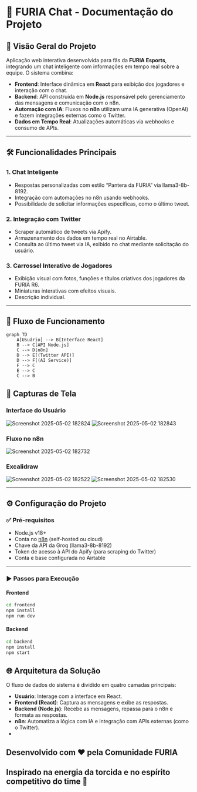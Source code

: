 #  🐾 FURIA Chat - Documentação do Projeto

## 🚀 Visão Geral do Projeto

Aplicação web interativa desenvolvida para fãs da **FURIA Esports**, integrando um chat inteligente com informações em tempo real sobre a equipe. O sistema combina:

- **Frontend**: Interface dinâmica em **React** para exibição dos jogadores e interação com o chat.
- **Backend**: API construída em **Node.js** responsável pelo gerenciamento das mensagens e comunicação com o n8n.
- **Automação com IA**: Fluxos no **n8n** utilizam uma IA generativa (OpenAI) e fazem integrações externas como o Twitter.
- **Dados em Tempo Real**: Atualizações automáticas via webhooks e consumo de APIs.

---

## 🛠️ Funcionalidades Principais

### 1. Chat Inteligente
- Respostas personalizadas com estilo “Pantera da FURIA” via llama3-8b-8192.
- Integração com automações no n8n usando webhooks.
- Possibilidade de solicitar informações específicas, como o último tweet.

### 2. Integração com Twitter
- Scraper automático de tweets via Apify.
- Armazenamento dos dados em tempo real no Airtable.
- Consulta ao último tweet via IA, exibido no chat mediante solicitação do usuário.

### 3. Carrossel Interativo de Jogadores
- Exibição visual com fotos, funções e títulos criativos dos jogadores da FURIA R6.
- Miniaturas interativas com efeitos visuais.
- Descrição individual.

---

## 🔄 Fluxo de Funcionamento

```mermaid
graph TD
    A[Usuário] --> B[Interface React]
    B --> C[API Node.js]
    C --> D[n8n]
    D --> E[(Twitter API)]
    D --> F[(AI Service)]
    F --> C
    E --> C
    C --> B
```

## 📸 Capturas de Tela

### Interface do Usuário  
![Screenshot 2025-05-02 182824](https://github.com/user-attachments/assets/5dc60f7b-0bfa-4127-8341-813b196689b2)
![Screenshot 2025-05-02 182843](https://github.com/user-attachments/assets/40aad9f8-b838-4764-8ecc-00d0a062bb99)


### Fluxo no n8n  
![Screenshot 2025-05-02 182732](https://github.com/user-attachments/assets/3e879bbe-eaa4-4237-b208-dc2d0cff0730)


### Excalidraw  

![Screenshot 2025-05-02 182522](https://github.com/user-attachments/assets/84246929-e670-4a98-8a6c-92c9a236687c)
![Screenshot 2025-05-02 182530](https://github.com/user-attachments/assets/54b6886c-4806-4dc3-85d2-65af633181f8)


---

## ⚙️ Configuração do Projeto

### ✅ Pré-requisitos
- Node.js v18+
- Conta no [n8n](https://n8n.io/) (self-hosted ou cloud)
- Chave da API da Groq (llama3-8b-8192)
- Token de acesso à API do Apify (para scraping do Twitter)
- Conta e base configurada no Airtable

---

### ▶️ Passos para Execução

#### Frontend
```bash
cd frontend
npm install
npm run dev
```
#### Backend
```bash
cd backend
npm install
npm start
```
## 🌐 Arquitetura da Solução

O fluxo de dados do sistema é dividido em quatro camadas principais:

- **Usuário**: Interage com a interface em React.
- **Frontend (React)**: Captura as mensagens e exibe as respostas.
- **Backend (Node.js)**: Recebe as mensagens, repassa para o n8n e formata as respostas.
- **n8n**: Automatiza a lógica com IA e integração com APIs externas (como o Twitter).
- 

## Desenvolvido com ❤️ pela Comunidade FURIA
## Inspirado na energia da torcida e no espírito competitivo do time 🐾



